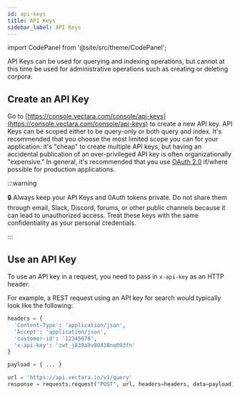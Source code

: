 ```yaml
---
id: api-keys
title: API Keys
sidebar_label: API Keys
---
```



import CodePanel from '@site/src/theme/CodePanel';

API Keys can be used for querying and indexing operations, but cannot at this
time be used for administrative operations such as creating or deleting corpora.

## Create an API Key
Go to [https://console.vectara.com/console/api-keys](https://console.vectara.com/console/api-keys)
to create a new API key.  API Keys can be scoped either to be query-only or
both query and index.  It's recommended that you choose the most limited scope
you can for your application: it's "cheap" to create multiple API keys, but
having an accidental publication of an over-privileged API key is often
organizationally "expensive."  In general, it's recommended that you use
[OAuth 2.0](/docs/learn/authentication/oauth-2) if/where possible for production applications.

:::warning

:lock: Always keep your API Keys and 0Auth tokens private. Do not share them 
through email, Slack, Discord, forums, or other public channels because it 
can lead to unauthorized access. Treat these keys with the same 
confidentiality as your personal credentials. 

:::

## Use an API Key

To use an API key in a request, you need to pass in `x-api-key` as an HTTP
header.

For example, a REST request using an API key for search would typically look
like the following:
```py showLineNumbers
headers = {
  'Content-Type': 'application/json',
  'Accept': 'application/json',
  'customer-id': '12345678',
  'x-api-key': 'zwt_j839a9v80438nq093fn'
}

payload = { ... }

url = 'https://api.vectara.io/v1/query'
response = requests.request("POST", url, headers=headers, data=payload)
```

